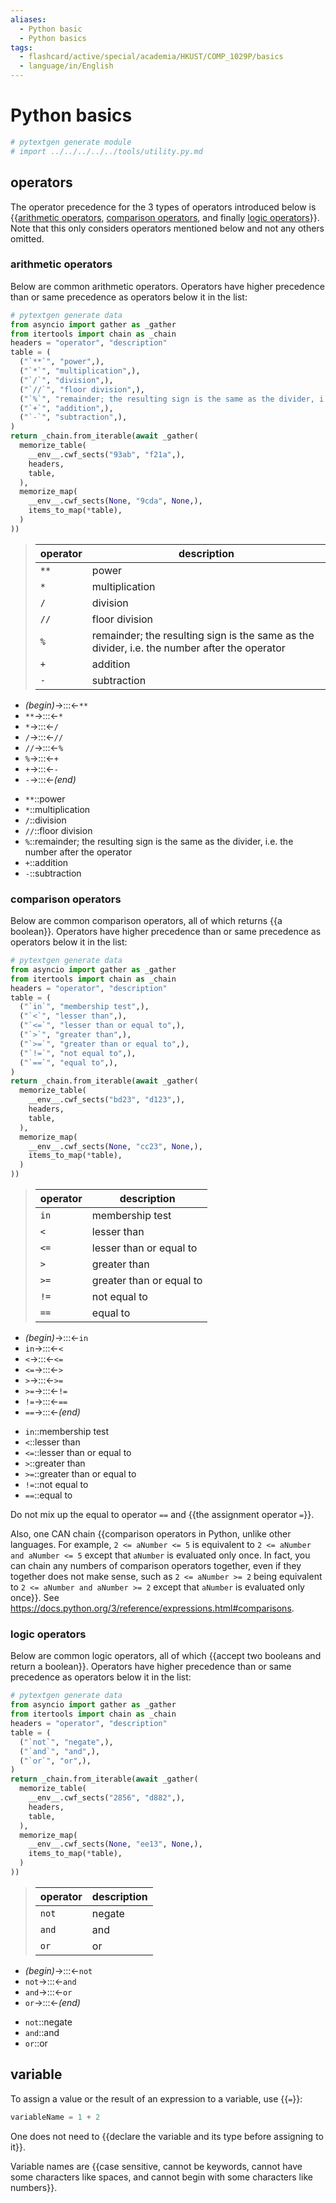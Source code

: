 ```yaml
---
aliases:
  - Python basic
  - Python basics
tags:
  - flashcard/active/special/academia/HKUST/COMP_1029P/basics
  - language/in/English
---
```


# Python basics

```Python
# pytextgen generate module
# import ../../../../../tools/utility.py.md
```

## operators

The operator precedence for the 3 types of operators introduced below is {{[arithmetic operators](#arithmetic%20operators), [comparison operators](#comparison%20operators), and finally [logic operators](#logic%20operators)}}. Note that this only considers operators mentioned below and not any others omitted. <!--SR:!2024-10-20,20,358-->

### arithmetic operators

Below are common arithmetic operators. Operators have higher precedence than or same precedence as operators below it in the list:

```Python
# pytextgen generate data
from asyncio import gather as _gather
from itertools import chain as _chain
headers = "operator", "description"
table = (
  ("`**`", "power",),
  ("`*`", "multiplication",),
  ("`/`", "division",),
  ("`//`", "floor division",),
  ("`%`", "remainder; the resulting sign is the same as the divider, i.e. the number after the operator",),
  ("`+`", "addition",),
  ("`-`", "subtraction",),
)
return _chain.from_iterable(await _gather(
  memorize_table(
    __env__.cwf_sects("93ab", "f21a",),
    headers,
    table,
  ),
  memorize_map(
    __env__.cwf_sects(None, "9cda", None,),
    items_to_map(*table),
  )
))
```

<!--pytextgen generate section="93ab"--><!-- The following content is generated at 2024-01-30T13:35:46.570804+08:00. Any edits will be overridden! -->

> | operator | description |
> |-|-|
> | `**` | power |
> | `*` | multiplication |
> | `/` | division |
> | `//` | floor division |
> | `%` | remainder; the resulting sign is the same as the divider, i.e. the number after the operator |
> | `+` | addition |
> | `-` | subtraction |

<!--/pytextgen-->

<!--pytextgen generate section="f21a"--><!-- The following content is generated at 2024-01-30T13:35:46.598807+08:00. Any edits will be overridden! -->

- _(begin)_→:::←`**` <!--SR:!2026-08-31,706,330!2025-01-11,264,330-->
- `**`→:::←`*` <!--SR:!2024-11-11,216,330!2024-11-28,227,330-->
- `*`→:::←`/` <!--SR:!2025-02-06,287,330!2024-11-08,213,330-->
- `/`→:::←`//` <!--SR:!2024-11-21,224,330!2024-11-19,225,330-->
- `//`→:::←`%` <!--SR:!2024-12-12,220,310!2025-03-07,309,330-->
- `%`→:::←`+` <!--SR:!2024-11-28,213,310!2025-01-12,264,330-->
- `+`→:::←`-` <!--SR:!2025-01-10,263,330!2025-02-06,284,330-->
- `-`→:::←_(end)_ <!--SR:!2025-03-11,311,330!2025-01-26,277,330-->

<!--/pytextgen-->

<!--pytextgen generate section="9cda"--><!-- The following content is generated at 2024-01-30T13:35:46.549289+08:00. Any edits will be overridden! -->

- `**`::power <!--SR:!2024-10-27,202,330-->
- `*`::multiplication <!--SR:!2025-02-12,289,330-->
- `/`::division <!--SR:!2024-12-10,220,310-->
- `//`::floor division <!--SR:!2025-01-24,276,330-->
- `%`::remainder; the resulting sign is the same as the divider, i.e. the number after the operator <!--SR:!2026-06-20,651,330-->
- `+`::addition <!--SR:!2025-01-25,276,330-->
- `-`::subtraction <!--SR:!2024-12-06,235,330-->

<!--/pytextgen-->

### comparison operators

Below are common comparison operators, all of which returns {{a boolean}}. Operators have higher precedence than or same precedence as operators below it in the list: <!--SR:!2025-03-02,303,330-->

```Python
# pytextgen generate data
from asyncio import gather as _gather
from itertools import chain as _chain
headers = "operator", "description"
table = (
  ("`in`", "membership test",),
  ("`<`", "lesser than",),
  ("`<=`", "lesser than or equal to",),
  ("`>`", "greater than",),
  ("`>=`", "greater than or equal to",),
  ("`!=`", "not equal to",),
  ("`==`", "equal to",),
)
return _chain.from_iterable(await _gather(
  memorize_table(
    __env__.cwf_sects("bd23", "d123",),
    headers,
    table,
  ),
  memorize_map(
    __env__.cwf_sects(None, "cc23", None,),
    items_to_map(*table),
  )
))
```

<!--pytextgen generate section="bd23"--><!-- The following content is generated at 2024-01-30T13:35:46.650809+08:00. Any edits will be overridden! -->

> | operator | description |
> |-|-|
> | `in` | membership test |
> | `<` | lesser than |
> | `<=` | lesser than or equal to |
> | `>` | greater than |
> | `>=` | greater than or equal to |
> | `!=` | not equal to |
> | `==` | equal to |

<!--/pytextgen-->

<!--pytextgen generate section="d123"--><!-- The following content is generated at 2024-01-30T13:35:46.633801+08:00. Any edits will be overridden! -->

- _(begin)_→:::←`in` <!--SR:!2026-10-11,733,330!2025-01-18,269,330-->
- `in`→:::←`<` <!--SR:!2024-10-31,143,310!2026-02-01,487,270-->
- `<`→:::←`<=` <!--SR:!2024-10-09,176,310!2026-02-24,518,330-->
- `<=`→:::←`>` <!--SR:!2024-11-14,201,310!2025-02-15,144,210-->
- `>`→:::←`>=` <!--SR:!2025-03-04,233,250!2025-02-08,286,330-->
- `>=`→:::←`!=` <!--SR:!2025-03-29,301,290!2024-10-27,98,210-->
- `!=`→:::←`==` <!--SR:!2025-07-18,390,310!2024-11-18,81,270-->
- `==`→:::←_(end)_ <!--SR:!2024-12-28,254,330!2024-10-13,177,310-->

<!--/pytextgen-->

<!--pytextgen generate section="cc23"--><!-- The following content is generated at 2024-01-30T13:35:46.619801+08:00. Any edits will be overridden! -->

- `in`::membership test <!--SR:!2024-12-30,252,330-->
- `<`::lesser than <!--SR:!2025-02-19,294,330-->
- `<=`::lesser than or equal to <!--SR:!2026-05-25,634,330-->
- `>`::greater than <!--SR:!2024-11-29,231,330-->
- `>=`::greater than or equal to <!--SR:!2025-02-15,291,330-->
- `!=`::not equal to <!--SR:!2024-11-08,214,330-->
- `==`::equal to <!--SR:!2025-01-04,259,330-->

<!--/pytextgen-->

Do not mix up the equal to operator `==` and {{the assignment operator `=`}}. <!--SR:!2024-11-26,225,330-->

Also, one CAN chain {{comparison operators in Python, unlike other languages. For example, `2 <= aNumber <= 5` is equivalent to `2 <= aNumber and aNumber <= 5` except that `aNumber` is evaluated only once. In fact, you can chain any numbers of comparison operators together, even if they together does not make sense, such as `2 <= aNumber >= 2` being equivalent to `2 <= aNumber and aNumber >= 2` except that `aNumber` is evaluated only once}}. See <https://docs.python.org/3/reference/expressions.html#comparisons>. <!--SR:!2024-11-30,229,330-->

### logic operators

Below are common logic operators, all of which {{accept two booleans and return a boolean}}. Operators have higher precedence than or same precedence as operators below it in the list: <!--SR:!2025-01-07,263,330-->

```Python
# pytextgen generate data
from asyncio import gather as _gather
from itertools import chain as _chain
headers = "operator", "description"
table = (
  ("`not`", "negate",),
  ("`and`", "and",),
  ("`or`", "or",),
)
return _chain.from_iterable(await _gather(
  memorize_table(
    __env__.cwf_sects("2856", "d882",),
    headers,
    table,
  ),
  memorize_map(
    __env__.cwf_sects(None, "ee13", None,),
    items_to_map(*table),
  )
))
```

<!--pytextgen generate section="2856"--><!-- The following content is generated at 2024-01-30T13:35:46.667324+08:00. Any edits will be overridden! -->

> | operator | description |
> |-|-|
> | `not` | negate |
> | `and` | and |
> | `or` | or |

<!--/pytextgen-->

<!--pytextgen generate section="d882"--><!-- The following content is generated at 2024-01-30T13:35:46.722323+08:00. Any edits will be overridden! -->

- _(begin)_→:::←`not` <!--SR:!2025-01-01,254,330!2024-12-17,245,330-->
- `not`→:::←`and` <!--SR:!2024-12-23,248,330!2025-02-03,282,330-->
- `and`→:::←`or` <!--SR:!2025-01-14,264,330!2024-12-18,247,330-->
- `or`→:::←_(end)_ <!--SR:!2024-10-21,187,310!2024-11-05,211,330-->

<!--/pytextgen-->

<!--pytextgen generate section="ee13"--><!-- The following content is generated at 2024-01-30T13:35:46.696328+08:00. Any edits will be overridden! -->

- `not`::negate <!--SR:!2024-12-20,249,330-->
- `and`::and <!--SR:!2024-10-25,200,330-->
- `or`::or <!--SR:!2024-11-18,222,330-->

<!--/pytextgen-->

## variable

To assign a value or the result of an expression to a variable, use {{`=`}}: <!--SR:!2024-11-24,226,330-->

```Python
variableName = 1 + 2
```

One does not need to {{declare the variable and its type before assigning to it}}. <!--SR:!2024-11-13,200,310-->

Variable names are {{case sensitive, cannot be keywords, cannot have some characters like spaces, and cannot begin with some characters like numbers}}. <!--SR:!2024-10-15,180,310-->
